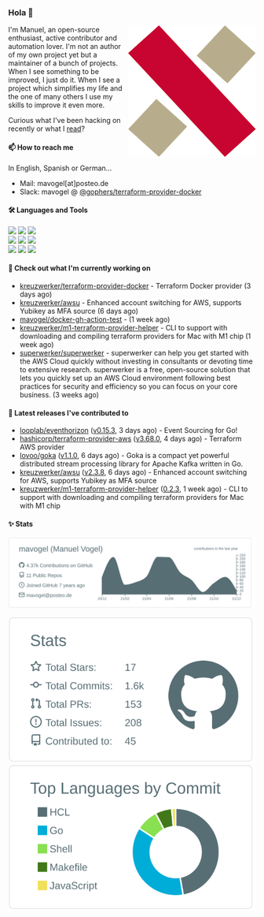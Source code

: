 ### Hola 👋

<img align="right" src="https://raw.githubusercontent.com/kreuzwerkerbot/kreuzwerkerbot/master/assets/xw.png" width="260">

I'm Manuel, an open-source enthusiast, active contributor and automation lover. I'm not an author of my own project 
yet but a maintainer of a bunch of projects. When I see something to be improved, I just do it. When I see a project
which simplifies my life and the one of many others I use my skills to improve it even more.

Curious what I've been hacking on recently or what I [read](https://www.goodreads.com/user/show/128554892-manuel-vogel)?

#### 📫 How to reach me
In English, Spanish or German...

- Mail: mavogel[at]posteo.de
- Slack: mavogel @ [@gophers/terraform-provider-docker](https://gophers.slack.com/archives/C01G9TN5V36)

#### 🛠 Languages and Tools
<p>

  <code><img width="10%" src="https://www.vectorlogo.zone/logos/golang/golang-horizontal.svg"></code>
  <code><img width="10%" src="https://www.vectorlogo.zone/logos/typescriptlang/typescriptlang-official.svg"></code>
  <code><img width="10%" src="https://www.vectorlogo.zone/logos/nodejs/nodejs-horizontal.svg"></code>
  <br />
  <code><img width="10%" src="https://www.vectorlogo.zone/logos/amazon_aws/amazon_aws-ar21.svg"></code>
  <code><img width="10%" src="https://www.vectorlogo.zone/logos/terraformio/terraformio-ar21.svg"></code>
  <code><img width="10%" src="https://www.vectorlogo.zone/logos/gnu_bash/gnu_bash-ar21.svg"></code>
  <br />
  <code><img width="10%" src="https://www.vectorlogo.zone/logos/kubernetes/kubernetes-ar21.svg"></code>
  <code><img width="10%" src="https://www.vectorlogo.zone/logos/docker/docker-ar21.svg"></code>
  <code><img width="10%" src="https://www.vectorlogo.zone/logos/containerdio/containerdio-ar21.svg"></code>
  <br />
 
</p>

#### 👷 Check out what I'm currently working on

- [kreuzwerker/terraform-provider-docker](https://github.com/kreuzwerker/terraform-provider-docker) - Terraform Docker provider (3 days ago)
- [kreuzwerker/awsu](https://github.com/kreuzwerker/awsu) - Enhanced account switching for AWS, supports Yubikey as MFA source (6 days ago)
- [mavogel/docker-gh-action-test](https://github.com/mavogel/docker-gh-action-test) -  (1 week ago)
- [kreuzwerker/m1-terraform-provider-helper](https://github.com/kreuzwerker/m1-terraform-provider-helper) - CLI to support with downloading and compiling terraform providers for Mac with M1 chip (1 week ago)
- [superwerker/superwerker](https://github.com/superwerker/superwerker) - superwerker can help you get started with the AWS Cloud quickly without investing in consultants or devoting time to extensive research. superwerker is a free, open-source solution that lets you quickly set up an AWS Cloud environment following best practices for security and efficiency so you can focus on your core business.  (3 weeks ago)

#### 🔭 Latest releases I've contributed to

- [looplab/eventhorizon](https://github.com/looplab/eventhorizon) ([v0.15.3](https://github.com/looplab/eventhorizon/releases/tag/v0.15.3), 3 days ago) - Event Sourcing for Go!
- [hashicorp/terraform-provider-aws](https://github.com/hashicorp/terraform-provider-aws) ([v3.68.0](https://github.com/hashicorp/terraform-provider-aws/releases/tag/v3.68.0), 4 days ago) - Terraform AWS provider
- [lovoo/goka](https://github.com/lovoo/goka) ([v1.1.0](https://github.com/lovoo/goka/releases/tag/v1.1.0), 6 days ago) - Goka is a compact yet powerful distributed stream processing library for Apache Kafka written in Go.
- [kreuzwerker/awsu](https://github.com/kreuzwerker/awsu) ([v2.3.8](https://github.com/kreuzwerker/awsu/releases/tag/v2.3.8), 6 days ago) - Enhanced account switching for AWS, supports Yubikey as MFA source
- [kreuzwerker/m1-terraform-provider-helper](https://github.com/kreuzwerker/m1-terraform-provider-helper) ([0.2.3](https://github.com/kreuzwerker/m1-terraform-provider-helper/releases/tag/0.2.3), 1 week ago) - CLI to support with downloading and compiling terraform providers for Mac with M1 chip
#### ✨ Stats

[![](https://raw.githubusercontent.com/mavogel/mavogel/master/profile-summary-card-output/default/0-profile-details.svg)](https://github.com/vn7n24fzkq/github-profile-summary-cards)

[![](https://raw.githubusercontent.com/mavogel/mavogel/master/profile-summary-card-output/default/3-stats.svg)](https://github.com/vn7n24fzkq/github-profile-summary-cards)
[![](https://raw.githubusercontent.com/mavogel/mavogel/master/profile-summary-card-output/default/2-most-commit-language.svg)](https://github.com/vn7n24fzkq/github-profile-summary-cards)

